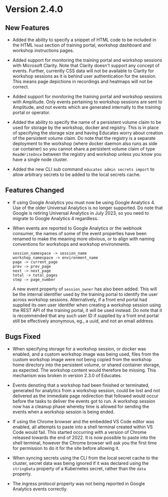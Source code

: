 Version 2.4.0
=============

New Features
------------

* Added the ability to specify a snippet of HTML code to be included in the HTML
  `head` section of training portal, workshop dashboard and workshop
  instructions pages.

* Added support for monitoring the training portal and workshop sessions with
  Microsoft Clarity. Note that Clarity doesn't support any concept of events.
  Further, currently CSS data will not be available to Clarity for workshop
  sessions as it is behind user authentication for the session. This means
  page depictions in recordings and heatmaps will not be correct.

* Added support for monitoring the training portal and workshop sessions with
  Amplitude. Only events pertaining to workshop sessions are sent to Amplitude,
  and not events which are generated internally to the training portal or
  operator.

* Added the ability to specify the name of a persistent volume claim to be used
  for storage by the workshop, docker and registry. This is in place of
  specifying the storage size and having Educates worry about creation of the
  persistent volume claim. Do note that the registry is a separate deployment to
  the workshop (where docker daemon also runs as side car container) so you
  cannot share a persistent volume claim of type ``ReadWriteOnce`` between the
  registry and workshop unless you know you have a single node cluster.

* Added the new CLI sub command ``educates admin secrets import`` to allow
  arbitrary secrets to be added to the local secrets cache.

Features Changed
----------------

* If using Google Analytics you must now be using Google Analytics 4. Use of
  the older Universal Analytics is no longer supported. Do note that Google is
  retiring Universal Analytics in July 2023, so you need to migrate to Google
  Analytics 4 regardless.

* When events are reported to Google Analytics or the webhook consumer, the
  names of some of the event properties have been renamed to make the meaning
  more obvious, or to align with naming conventions for workshops and workshop
  environments.

  ```text
  session_namespace -> session_name
  workshop_namespace -> environment_name
  page -> current_page
  prev -> prev_page
  next -> next_page
  total -> total_pages
  step -> page_number
  ```

  A new event property of ``session_owner`` has also been added. This will be
  the internal identifier used by the training portal to identify the user
  across workshop sessions. Alternatively, if a front end portal had supplied
  its own user identifer when creating a workshop session using the REST API of
  the training portal, it will be used instead. Do note that it is recommended
  that any such user ID if supplied by a front end portal still be effectively
  anonymous, eg., a uuid, and not an email address.

Bugs Fixed
----------

* When specifying storage for a workshop session, or docker was enabled, and a
  custom workshop image was being used, files from the custom workshop image
  were not being copied from the workshop home directory into the persistent
  volume, or shared container storage, as expected. The workshop content would
  therefore be missing. This mechanism was broken in version 2.3.0 of Educates.

* Events denoting that a workshop had been finished or terminated, generated for
  analytics from a workshop session, could be lost and not delivered as the
  immediate page redirection that followed would occur before the tasks to
  deliver the events got to run. A workshop session now has a cleanup phase
  whereby time is allowed for sending the events when a workshop session is
  being ended.

* If using the Chrome browser and the embedded VS Code editor was enabled, all
  attempts to paste into a shell terminal created within VS Code would fail.
  This started occurring with a version of Chrome released towards the end of
  2022. It is now possible to paste into the shell terminal, however the Chrome
  browser will ask you the first time for permission to do it for the site
  before allowing it.

* When syncing secrets using the CLI from the local secret cache to the cluster,
  secret data was being ignored if it was declared using the ``stringData``
  property of a Kubernetes secret, rather than the ``data`` property.

* The ingress protocol property was not being reported in Google Analytics
  events correctly.
